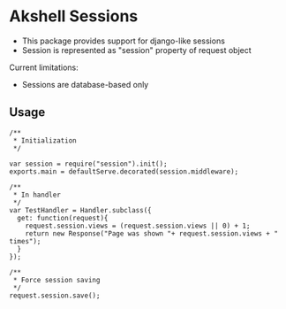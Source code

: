 # Akshell Sessions

* This package provides support for django-like sessions
* Session is represented as "session" property of request object

Current limitations:

* Sessions are database-based only


## Usage

    /**
     * Initialization
     */

    var session = require("session").init();
    exports.main = defaultServe.decorated(session.middleware);

    /**
     * In handler
     */
    var TestHandler = Handler.subclass({
      get: function(request){
        request.session.views = (request.session.views || 0) + 1;
        return new Response("Page was shown "+ request.session.views + " times");
      }
    });

    /**
     * Force session saving
     */
    request.session.save();
